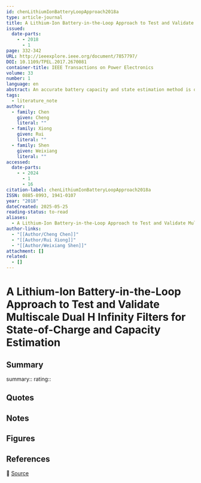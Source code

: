 ```yaml
---
id: chenLithiumIonBatteryLoopApproach2018a
type: article-journal
title: A Lithium-Ion Battery-in-the-Loop Approach to Test and Validate Multiscale Dual H Infinity Filters for State-of-Charge and Capacity Estimation
issued:
  date-parts:
    - - 2018
      - 1
page: 332-342
URL: http://ieeexplore.ieee.org/document/7857797/
DOI: 10.1109/TPEL.2017.2670081
container-title: IEEE Transactions on Power Electronics
volume: 33
number: 1
language: en
abstract: An accurate battery capacity and state estimation method is one of the most signiﬁcant and difﬁcult techniques to ensure efﬁcient and safe operation of the batteries for electric vehicles (EVs). Since capacity and state of charge (SoC) are strongly correlated, the SoC is hardly to be accurately estimated without knowing accurate battery capacity. Thus, a multiscale dual H inﬁnity ﬁlter (HIF) has been proposed to estimate battery SoC and capacity in real time with dual timescales in response to slow-varying battery parameters and fast-varying battery state. The proposed method is ﬁrst evaluated and veriﬁed using off-line experimental data and then compared with the single/multiscale dual Kalman ﬁlters (KFs). The results show that the proposed multiscale dual HIFs has better robustness and higher estimation accuracy than the single/multiscale dual KFs. To further validate the feasibility of the proposed method for EV applications, a lithium-ion batteryin-the-loop approach is applied to verify the stability and accuracy of the SoC estimation, and it is found that the SoC estimated from the proposed method can converge to the reference value gradually and be stabilized within 2%.
tags:
  - literature_note
author:
  - family: Chen
    given: Cheng
    literal: ""
  - family: Xiong
    given: Rui
    literal: ""
  - family: Shen
    given: Weixiang
    literal: ""
accessed:
  date-parts:
    - - 2024
      - 1
      - 16
citation-label: chenLithiumIonBatteryLoopApproach2018a
ISSN: 0885-8993, 1941-0107
year: "2018"
dateCreated: 2025-05-25
reading-status: to-read
aliases:
  - A Lithium-Ion Battery-in-the-Loop Approach to Test and Validate Multiscale Dual H Infinity Filters for State-of-Charge and Capacity Estimation
author-links:
  - "[[Author/Cheng Chen]]"
  - "[[Author/Rui Xiong]]"
  - "[[Author/Weixiang Shen]]"
attachment: []
related:
  - []
---
```


# A Lithium-Ion Battery-in-the-Loop Approach to Test and Validate Multiscale Dual H Infinity Filters for State-of-Charge and Capacity Estimation

## Summary
summary::
rating::

## Quotes

## Notes

## Figures

## References

🔗 [Source](http://ieeexplore.ieee.org/document/7857797/)

